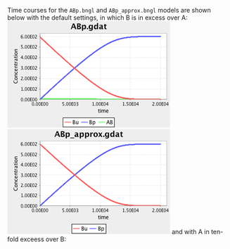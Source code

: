Time courses for the `ABp.bngl` and `ABp_approx.bngl` models are shown below with the default settings, in which B is in excess over A:
![image1](ABp_exact_BgtA.png) ![image2](ABp_approx_BgtA.png)
and with A in ten-fold exceess over B:
